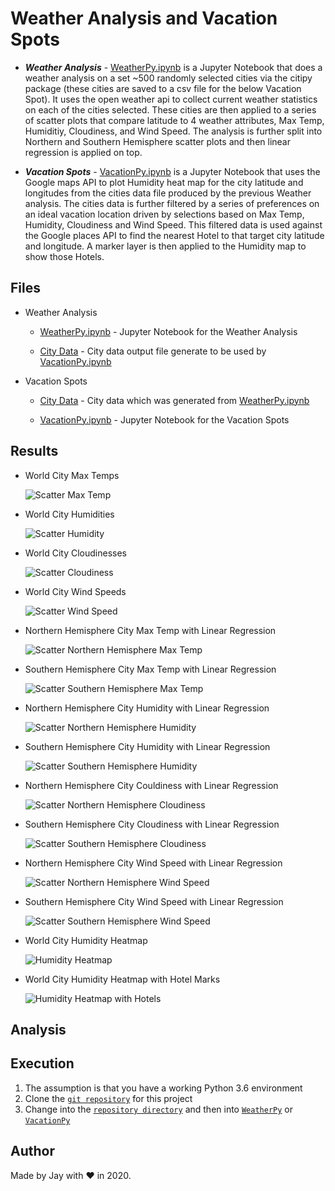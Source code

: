 # Weather Analysis and Vacation Spots

- **_Weather Analysis_** - [WeatherPy.ipynb](WeatherPy/WeatherPy.ipynb) is a Jupyter Notebook that does a weather analysis on a set ~500 randomly selected cities via the citipy package (these cities are saved to a csv file for the below Vacation Spot). It uses the open weather api to collect current weather statistics on each of the cities selected. These cities are then applied to a series of scatter plots that compare latitude to 4 weather attributes, Max Temp, Humiditiy, Cloudiness, and Wind Speed. The analysis is further split into Northern and Southern Hemisphere scatter plots and then linear regression is applied on top.

- **_Vacation Spots_** - [VacationPy.ipynb](VacationPy/VacationPy.ipynb) is a Jupyter Notebook that uses the Google maps API to plot Humidity heat map for the city latitude and longitudes from the cities data file produced by the previous Weather analysis. The cities data is further filtered by a series of preferences on an ideal vacation location driven by selections based on Max Temp, Humidity, Cloudiness and Wind Speed. This filtered data is used against the Google places API to find the nearest Hotel to that target city latitude and longitude. A marker layer is then applied to the Humidity map to show those Hotels.

## Files

- Weather Analysis

  - [WeatherPy.ipynb](WeatherPy/WeatherPy.ipynb) - Jupyter Notebook for the Weather Analysis

  - [City Data](WeatherPy/output_data/cities.csv) - City data output file generate to be used by [VacationPy.ipynb](VacationPy/VacationPy.ipynb)

- Vacation Spots

  - [City Data](WeatherPy/output_data/cities.csv) - City data which was generated from [WeatherPy.ipynb](WeatherPy/WeatherPy.ipynb)

  - [VacationPy.ipynb](VacationPy/VacationPy.ipynb) - Jupyter Notebook for the Vacation Spots

## Results

- World City Max Temps

  ![Scatter Max Temp](WeatherPy/images/scatter_max_temp.png)

- World City Humidities

  ![Scatter Humidity](WeatherPy/images/scatter_humidity.png)

- World City Cloudinesses

  ![Scatter Cloudiness](WeatherPy/images/scatter_cloudiness.png)

- World City Wind Speeds

  ![Scatter Wind Speed](WeatherPy/images/scatter_wind_speed.png)

- Northern Hemisphere City Max Temp with Linear Regression

  ![Scatter Northern Hemisphere Max Temp](WeatherPy/images/scatter_nh_max_temp.png)

- Southern Hemisphere City Max Temp with Linear Regression

  ![Scatter Southern Hemisphere Max Temp](WeatherPy/images/scatter_sh_max_temp.png)

- Northern Hemisphere City Humidity with Linear Regression

  ![Scatter Northern Hemisphere Humidity](WeatherPy/images/scatter_nh_humidity.png)

- Southern Hemisphere City Humidity with Linear Regression

  ![Scatter Southern Hemisphere Humidity](WeatherPy/images/scatter_sh_humidity.png)

- Northern Hemisphere City Couldiness with Linear Regression

  ![Scatter Northern Hemisphere Cloudiness](WeatherPy/images/scatter_nh_cloudiness.png)

- Southern Hemisphere City Cloudiness with Linear Regression

  ![Scatter Southern Hemisphere Cloudiness](WeatherPy/images/scatter_sh_cloudiness.png)

- Northern Hemisphere City Wind Speed with Linear Regression

  ![Scatter Northern Hemisphere Wind Speed](WeatherPy/images/scatter_nh_wind_speed.png)

- Southern Hemisphere City Wind Speed with Linear Regression

  ![Scatter Southern Hemisphere Wind Speed](WeatherPy/images/scatter_sh_wind_speed.png)

- World City Humidity Heatmap

  ![Humidity Heatmap](VacationPy/images/heatmap_world_humidity.png)

- World City Humidity Heatmap with Hotel Marks

  ![Humidity Heatmap with Hotels](VacationPy/images/heatmap_world_humidity_marker.png)

## Analysis

## Execution

1. The assumption is that you have a working Python 3.6 environment
1. Clone the [`git repository`](https://github.com/jayhjman/python-api-challenge) for this project
1. Change into the [`repository directory`](https://github.com/jayhjman/python-api-challenge) and then into [`WeatherPy`](WeatherPy/) or [`VacationPy`](VacationPy/)

## Author

Made by Jay with :heart: in 2020.
